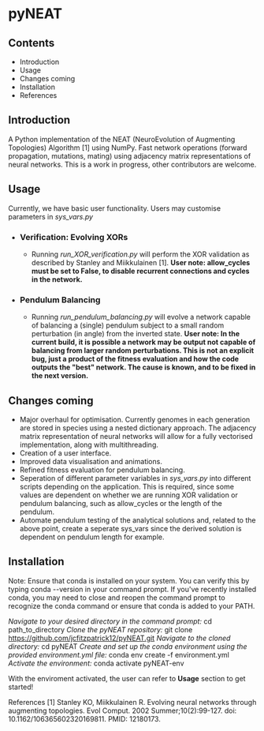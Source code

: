 # pyNEAT

## Contents
* Introduction
* Usage
* Changes coming
* Installation
* References

## Introduction
A Python implementation of the NEAT (NeuroEvolution of Augmenting Topologies) Algorithm [1] using NumPy. Fast network operations (forward propagation, mutations, mating) using adjacency matrix representations of neural networks. This is a work in progress, other contributors are welcome.

## Usage 
Currently, we have basic user functionality. Users may customise parameters in _sys_vars.py_

* ### Verification: Evolving XORs
  * Running _run_XOR_verification.py_ will perform the XOR validation as described by Stanley and Miikkulainen [1]. __User note: allow_cycles must be set to False, to disable recurrent connections and cycles in the network.__
* ### Pendulum Balancing
  * Running _run_pendulum_balancing.py_ will evolve a network capable of balancing a (single) pendulum subject to a small random perturbation (in angle) from the inverted state. __User note: In the current build, it is possible a network may be output not capable of balancing from larger random perturbations. This is not an explicit bug, just a product of the fitness evaluation and how the code outputs the "best" network. The cause is known, and to be fixed in the next version.__
 
## Changes coming
* Major overhaul for optimisation. Currently genomes in each generation are stored in species using a nested dictionary approach. The adjacency matrix representation of neural networks will allow for a fully vectorised implementation, along with multithreading.
* Creation of a user interface.
* Improved data visualisation and animations.
* Refined fitness evaluation for pendulum balancing.
* Seperation of different parameter variables in _sys_vars.py_ into different scripts depending on the application. This is required, since some values are dependent on whether we are running XOR validation or pendulum balancing, such as allow_cycles or the length of the pendulum.
* Automate pendulum testing of the analytical solutions and, related to the above point, create a seperate sys_vars since the derived solution is dependent on pendulum length for example.
  
## Installation
Note: Ensure that conda is installed on your system. You can verify this by typing conda --version in your command prompt. If you've recently installed conda, you may need to close and reopen the command prompt to recognize the conda command or ensure that conda is added to your PATH.

_Navigate to your desired directory in the command prompt:_
cd path_to_directory
_Clone the pyNEAT repository:_
git clone https://github.com/jcfitzpatrick12/pyNEAT.git
_Navigate to the cloned directory:_
cd pyNEAT
_Create and set up the conda environment using the provided environment.yml file:_
conda env create -f environment.yml
_Activate the environment:_
conda activate pyNEAT-env

With the enviroment activated, the user can refer to __Usage__ section to get started!

References
[1] Stanley KO, Miikkulainen R. Evolving neural networks through augmenting topologies. Evol Comput. 2002 Summer;10(2):99-127. doi: 10.1162/106365602320169811. PMID: 12180173.
